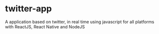 # twitter-app
A application based on twitter, in real time using javascript for all platforms with ReactJS, React Native and NodeJS
